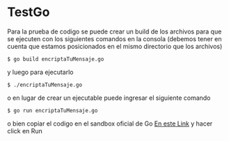 # TestGo

Para la prueba de codigo se puede crear un build de los archivos para que se ejecuten con los siguientes comandos en la consola (debemos tener en cuenta que estamos posicionados en el mismo directorio que los archivos)
<pre><code>$ go build encriptaTuMensaje.go
</code></pre>
y luego para ejecutarlo 
<pre><code>$ ./encriptaTuMensaje.go
</code></pre>

o en lugar de crear un ejecutable puede ingresar el siguiente comando 
<pre><code>$ go run encriptaTuMensaje.go
</code></pre>

 o bien copiar el codigo en el sandbox oficial de Go 
<a href="http://go.dev/play/">En este Link</a> y hacer click en Run
